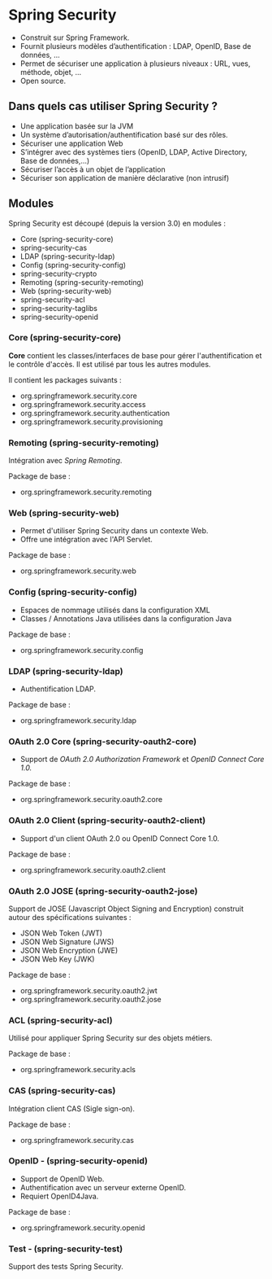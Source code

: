 # Spring Security

* Construit sur Spring Framework.
* Fournit plusieurs modèles d’authentification : LDAP, OpenID, Base de données, ...
* Permet de sécuriser une application à plusieurs niveaux : URL, vues, méthode, objet, ...
* Open source.

## Dans quels cas utiliser Spring Security ?
* Une application basée sur la JVM
* Un système d’autorisation/authentification basé sur des rôles.
* Sécuriser une application Web
* S’intégrer avec des systèmes tiers (OpenID, LDAP, Active Directory,
   Base de données,...)
* Sécuriser l’accès à un objet de l’application
* Sécuriser son application de manière déclarative (non intrusif)

## Modules

Spring Security est découpé (depuis la version 3.0) en modules :

* Core (spring-security-core)
* spring-security-cas
* LDAP (spring-security-ldap)
* Config (spring-security-config)
* spring-security-crypto
* Remoting (spring-security-remoting)
* Web (spring-security-web)
* spring-security-acl
* spring-security-taglibs
* spring-security-openid

### Core (spring-security-core)

**Core** contient les classes/interfaces de base pour gérer l'authentification et le contrôle d'accès.
Il est utilisé par tous les autres modules.

Il contient les packages suivants :

* org.springframework.security.core
* org.springframework.security.access
* org.springframework.security.authentication
* org.springframework.security.provisioning

### Remoting (spring-security-remoting)

Intégration avec *Spring Remoting*.

Package de base :

* org.springframework.security.remoting

### Web (spring-security-web)

* Permet d'utiliser Spring Security dans un contexte Web.
* Offre une intégration avec l'API Servlet.

Package de base :

* org.springframework.security.web

### Config (spring-security-config)

* Espaces de nommage utilisés dans la configuration XML
* Classes / Annotations Java utilisées dans la configuration Java

Package de base :

* org.springframework.security.config

### LDAP (spring-security-ldap)

* Authentification LDAP.

Package de base :

* org.springframework.security.ldap

### OAuth 2.0 Core (spring-security-oauth2-core)

* Support de _OAuth 2.0 Authorization Framework_ et _OpenID Connect Core 1.0._

Package de base :

* org.springframework.security.oauth2.core

### OAuth 2.0 Client (spring-security-oauth2-client)

* Support d'un client OAuth 2.0 ou OpenID Connect Core 1.0.

Package de base :

* org.springframework.security.oauth2.client

### OAuth 2.0 JOSE (spring-security-oauth2-jose)

Support de JOSE (Javascript Object Signing and Encryption) construit autour des spécifications suivantes :

* JSON Web Token (JWT)
* JSON Web Signature (JWS)
* JSON Web Encryption (JWE)
* JSON Web Key (JWK)

Package de base :

* org.springframework.security.oauth2.jwt
* org.springframework.security.oauth2.jose

### ACL (spring-security-acl)

Utilisé pour appliquer Spring Security sur des objets métiers.

Package de base :

* org.springframework.security.acls

### CAS (spring-security-cas)

Intégration client CAS (Sigle sign-on).

Package de base :

* org.springframework.security.cas


### OpenID - (spring-security-openid)

* Support de OpenID Web.
* Authentification avec un serveur externe OpenID.
* Requiert OpenID4Java.

Package de base :

* org.springframework.security.openid

### Test - (spring-security-test)

Support des tests Spring Security.
